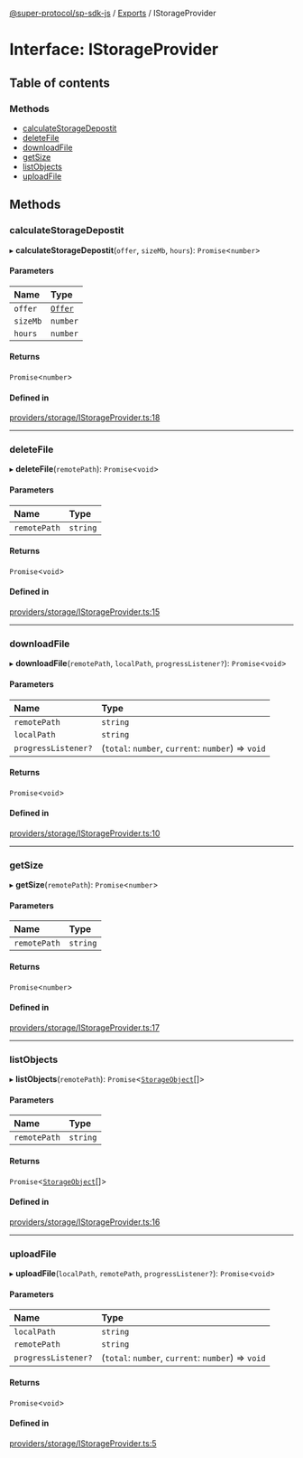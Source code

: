 [@super-protocol/sp-sdk-js](../README.md) / [Exports](../modules.md) / IStorageProvider

# Interface: IStorageProvider

## Table of contents

### Methods

- [calculateStorageDepostit](IStorageProvider.md#calculatestoragedepostit)
- [deleteFile](IStorageProvider.md#deletefile)
- [downloadFile](IStorageProvider.md#downloadfile)
- [getSize](IStorageProvider.md#getsize)
- [listObjects](IStorageProvider.md#listobjects)
- [uploadFile](IStorageProvider.md#uploadfile)

## Methods

### calculateStorageDepostit

▸ **calculateStorageDepostit**(`offer`, `sizeMb`, `hours`): `Promise`<`number`\>

#### Parameters

| Name | Type |
| :------ | :------ |
| `offer` | [`Offer`](../classes/Offer.md) |
| `sizeMb` | `number` |
| `hours` | `number` |

#### Returns

`Promise`<`number`\>

#### Defined in

[providers/storage/IStorageProvider.ts:18](https://github.com/Super-Protocol/sp-sdk-js/blob/bf0e5d1/src/providers/storage/IStorageProvider.ts#L18)

___

### deleteFile

▸ **deleteFile**(`remotePath`): `Promise`<`void`\>

#### Parameters

| Name | Type |
| :------ | :------ |
| `remotePath` | `string` |

#### Returns

`Promise`<`void`\>

#### Defined in

[providers/storage/IStorageProvider.ts:15](https://github.com/Super-Protocol/sp-sdk-js/blob/bf0e5d1/src/providers/storage/IStorageProvider.ts#L15)

___

### downloadFile

▸ **downloadFile**(`remotePath`, `localPath`, `progressListener?`): `Promise`<`void`\>

#### Parameters

| Name | Type |
| :------ | :------ |
| `remotePath` | `string` |
| `localPath` | `string` |
| `progressListener?` | (`total`: `number`, `current`: `number`) => `void` |

#### Returns

`Promise`<`void`\>

#### Defined in

[providers/storage/IStorageProvider.ts:10](https://github.com/Super-Protocol/sp-sdk-js/blob/bf0e5d1/src/providers/storage/IStorageProvider.ts#L10)

___

### getSize

▸ **getSize**(`remotePath`): `Promise`<`number`\>

#### Parameters

| Name | Type |
| :------ | :------ |
| `remotePath` | `string` |

#### Returns

`Promise`<`number`\>

#### Defined in

[providers/storage/IStorageProvider.ts:17](https://github.com/Super-Protocol/sp-sdk-js/blob/bf0e5d1/src/providers/storage/IStorageProvider.ts#L17)

___

### listObjects

▸ **listObjects**(`remotePath`): `Promise`<[`StorageObject`](../modules.md#storageobject)[]\>

#### Parameters

| Name | Type |
| :------ | :------ |
| `remotePath` | `string` |

#### Returns

`Promise`<[`StorageObject`](../modules.md#storageobject)[]\>

#### Defined in

[providers/storage/IStorageProvider.ts:16](https://github.com/Super-Protocol/sp-sdk-js/blob/bf0e5d1/src/providers/storage/IStorageProvider.ts#L16)

___

### uploadFile

▸ **uploadFile**(`localPath`, `remotePath`, `progressListener?`): `Promise`<`void`\>

#### Parameters

| Name | Type |
| :------ | :------ |
| `localPath` | `string` |
| `remotePath` | `string` |
| `progressListener?` | (`total`: `number`, `current`: `number`) => `void` |

#### Returns

`Promise`<`void`\>

#### Defined in

[providers/storage/IStorageProvider.ts:5](https://github.com/Super-Protocol/sp-sdk-js/blob/bf0e5d1/src/providers/storage/IStorageProvider.ts#L5)
